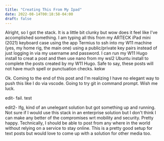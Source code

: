```yaml
---
title: "Creating This From My Ipad"
date: 2022-08-14T00:18:58-04:00
draft: false
---
```

Alright, so I got the stack. It is a little bit clunky but wow does it feel like I've accomplished something. I am typing all this from my ARTECK iPad mini (2021) keyboard case using the app Termius to ssh into my W11 machine (yes, my home rig, the main one) using a public/private key pairs instead of just logging in via my username and password. I can run my W11 Hugo install to creat a post and then use nano from my wsl2 Ubuntu install to complete the posts created by my W11 Hugo. Safe to say, these posts will not have much spell or punctuation checks. kekw

Ok. Coming to the end of this post and I'm realizing I have no elegant way to push this like I do via vscode. Going to try git in command prompt. Wish me luck. 

edit- fail. test 

edit2- lfg, kind of an unelegant solution but got something up and running. Not sure if I would use this stack in an enterprise solution but I don't think I can make any better of the compromises wrt mobility and security. Pretty happy. Technically, I should be able to post from any where in the world without relying on a service to stay online. This is a pretty good setup for text posts but would love to come up with a solution for other media too.
